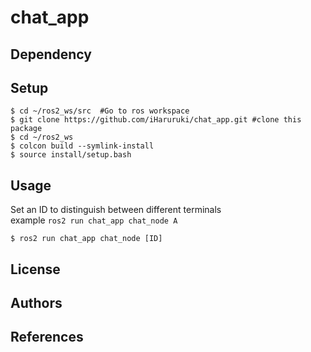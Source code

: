 # chat_app
## Dependency
## Setup
```
$ cd ~/ros2_ws/src  #Go to ros workspace
$ git clone https://github.com/iHaruruki/chat_app.git #clone this package
$ cd ~/ros2_ws
$ colcon build --symlink-install
$ source install/setup.bash
```
## Usage
Set an ID to distinguish between different terminals <br>
example `ros2 run chat_app chat_node A`

```
$ ros2 run chat_app chat_node [ID]
```
## License
## Authors

## References
